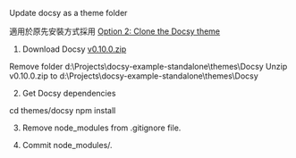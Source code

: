 Update docsy as a theme folder

適用於原先安裝方式採用 [Option 2: Clone the Docsy theme](https://www.docsy.dev/docs/get-started/other-options/#option-2-clone-the-docsy-theme)

1. Download Docsy [v0.10.0.zip](https://github.com/google/docsy/releases/tag/v0.10.0)

Remove folder d:\Projects\docsy-example-standalone\themes\Docsy
Unzip v0.10.0.zip to d:\Projects\docsy-example-standalone\themes\Docsy

2. Get Docsy dependencies

cd themes/docsy
npm install

3. Remove node_modules from .gitignore file.

4. Commit node_modules/*.*